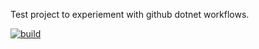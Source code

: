 Test project to experiement with github dotnet workflows.

[![build](https://github.com/visschersm/github-workflows/actions/workflows/build.yml/badge.svg)](https://github.com/visschersm/github-workflows/actions/workflows/build.yml)